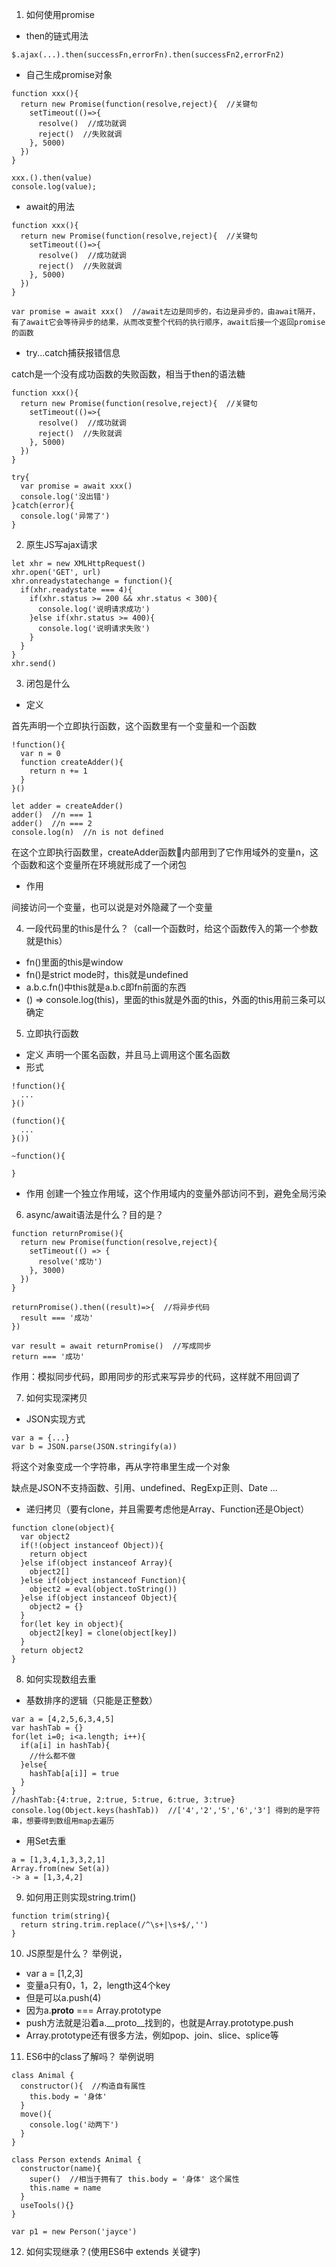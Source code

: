 1. 如何使用promise
- then的链式用法
```
$.ajax(...).then(successFn,errorFn).then(successFn2,errorFn2)
```
- 自己生成promise对象
```
function xxx(){
  return new Promise(function(resolve,reject){  //关键句
    setTimeout(()=>{
      resolve()  //成功就调
      reject()  //失败就调
    }, 5000)
  })
}

xxx.().then(value)
console.log(value);
```
- await的用法
```
function xxx(){
  return new Promise(function(resolve,reject){  //关键句
    setTimeout(()=>{
      resolve()  //成功就调
      reject()  //失败就调
    }, 5000)
  })
}

var promise = await xxx()  //await左边是同步的，右边是异步的，由await隔开，有了await它会等待异步的结果，从而改变整个代码的执行顺序，await后接一个返回promise的函数
```
- try...catch捕获报错信息

catch是一个没有成功函数的失败函数，相当于then的语法糖
```
function xxx(){
  return new Promise(function(resolve,reject){  //关键句
    setTimeout(()=>{
      resolve()  //成功就调
      reject()  //失败就调
    }, 5000)
  })
}

try{
  var promise = await xxx()
  console.log('没出错')
}catch(error){
  console.log('异常了')
}
```

2. 原生JS写ajax请求
```
let xhr = new XMLHttpRequest()
xhr.open('GET', url)
xhr.onreadystatechange = function(){
  if(xhr.readystate === 4){
    if(xhr.status >= 200 && xhr.status < 300){
      console.log('说明请求成功')
    }else if(xhr.status >= 400){
      console.log('说明请求失败')
    }
  }
}
xhr.send()
```
3. 闭包是什么
- 定义

首先声明一个立即执行函数，这个函数里有一个变量和一个函数
```
!function(){
  var n = 0
  function createAdder(){
    return n += 1
  }
}()

let adder = createAdder()
adder()  //n === 1
adder()  //n === 2
console.log(n)  //n is not defined
```
在这个立即执行函数里，createAdder函数内部用到了它作用域外的变量n，这个函数和这个变量所在环境就形成了一个闭包

- 作用

间接访问一个变量，也可以说是对外隐藏了一个变量

4. 一段代码里的this是什么？（call一个函数时，给这个函数传入的第一个参数就是this）
- fn()里面的this是window
- fn()是strict mode时，this就是undefined
- a.b.c.fn()中this就是a.b.c即fn前面的东西
- () => console.log(this)，里面的this就是外面的this，外面的this用前三条可以确定

5. 立即执行函数
- 定义
  声明一个匿名函数，并且马上调用这个匿名函数
- 形式
```
!function(){
  ...
}()

(function(){
  ...
}())

~function(){

}
```
- 作用
  创建一个独立作用域，这个作用域内的变量外部访问不到，避免全局污染

6. async/await语法是什么？目的是？
```
function returnPromise(){
  return new Promise(function(resolve,reject){
    setTimeout(() => {
      resolve('成功')
    }, 3000)
  })
}

returnPromise().then((result)=>{  //将异步代码
  result === '成功'
})

var result = await returnPromise()  //写成同步
return === '成功'
```
作用：模拟同步代码，即用同步的形式来写异步的代码，这样就不用回调了

7. 如何实现深拷贝
- JSON实现方式
```
var a = {...}
var b = JSON.parse(JSON.stringify(a))
```
将这个对象变成一个字符串，再从字符串里生成一个对象

缺点是JSON不支持函数、引用、undefined、RegExp正则、Date ...
- 递归拷贝（要有clone，并且需要考虑他是Array、Function还是Object）
```
function clone(object){
  var object2
  if(!(object instanceof Object)){
    return object
  }else if(object instanceof Array){
    object2[]
  }else if(object instanceof Function){
    object2 = eval(object.toString())
  }else if(object instanceof Object){
    object2 = {}
  }
  for(let key in object){
    object2[key] = clone(object[key])
  }
  return object2
}
```
8. 如何实现数组去重
- 基数排序的逻辑（只能是正整数）
```
var a = [4,2,5,6,3,4,5]
var hashTab = {}
for(let i=0; i<a.length; i++){
  if(a[i] in hashTab){
    //什么都不做
  }else{
    hashTab[a[i]] = true
  }
}
//hashTab:{4:true, 2:true, 5:true, 6:true, 3:true}
console.log(Object.keys(hashTab))  //['4','2','5','6','3'] 得到的是字符串，想要得到数组用map去遍历
```
- 用Set去重
```
a = [1,3,4,1,3,3,2,1]
Array.from(new Set(a))
-> a = [1,3,4,2]
```
9. 如何用正则实现string.trim()
```
function trim(string){
  return string.trim.replace(/^\s+|\s+$/,'') 
}
```
10. JS原型是什么？
举例说，
- var a = [1,2,3]
- 变量a只有0，1，2，length这4个key
- 但是可以a.push(4)
- 因为a.__proto__ === Array.prototype
- push方法就是沿着a.__proto__找到的，也就是Array.prototype.push
- Array.prototype还有很多方法，例如pop、join、slice、splice等
11. ES6中的class了解吗？
举例说明
```
class Animal {
  constructor(){  //构造自有属性
    this.body = '身体'
  }
  move(){
    console.log('动两下')
  }
}

class Person extends Animal {
  constructor(name){
    super()  //相当于拥有了 this.body = '身体' 这个属性
    this.name = name
  }
  useTools(){}
} 

var p1 = new Person('jayce')
```
12. 如何实现继承？(使用ES6中 extends 关键字)